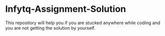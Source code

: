 # Infytq-Assignment-Solution
This repository will help you if you are stucked anywhere while coding and you are not getting the solution by yourself. 
